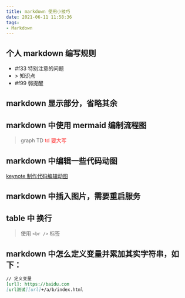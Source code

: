 ```yaml
---
title: markdown 使用小技巧
date: 2021-06-11 11:58:36
tags:
- Markdown
---
```


## 个人 markdown 编写规则
* \#f33 特别注意的问题
* &gt; 知识点
* \#f99 弱提醒

## markdown 显示部分，省略其余
> <!-- more -->

## markdown 中使用 mermaid 编制流程图
> graph TD <font color="#f33">td 要大写</font>

## markdown 中编辑一些代码动图
[keynote 制作代码编辑动图](https://juejin.cn/post/6909481718156099597#heading-0 )

## markdown 中插入图片，需要重启服务

## table 中 换行
> 使用 `<br />` 标签

## markdown 中怎么定义变量并累加其实字符串，如下：
```md
// 定义变量
[url]: https://baidu.com
[url测试][url]+/a/b/index.html
```
